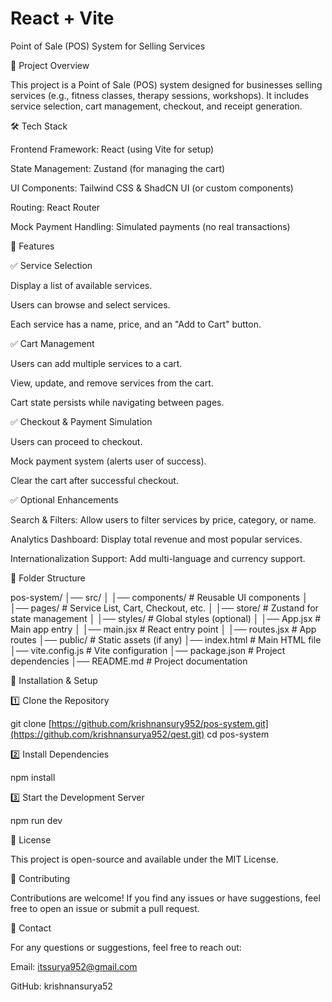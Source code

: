 # React + Vite

Point of Sale (POS) System for Selling Services

📌 Project Overview

This project is a Point of Sale (POS) system designed for businesses selling services (e.g., fitness classes, therapy sessions, workshops). It includes service selection, cart management, checkout, and receipt generation.

🛠️ Tech Stack

Frontend Framework: React (using Vite for setup)

State Management: Zustand (for managing the cart)

UI Components: Tailwind CSS & ShadCN UI (or custom components)

Routing: React Router

Mock Payment Handling: Simulated payments (no real transactions)

🔹 Features

✅ Service Selection

Display a list of available services.

Users can browse and select services.

Each service has a name, price, and an "Add to Cart" button.

✅ Cart Management

Users can add multiple services to a cart.

View, update, and remove services from the cart.

Cart state persists while navigating between pages.

✅ Checkout & Payment Simulation

Users can proceed to checkout.

Mock payment system (alerts user of success).

Clear the cart after successful checkout.

✅ Optional Enhancements

Search & Filters: Allow users to filter services by price, category, or name.

Analytics Dashboard: Display total revenue and most popular services.

Internationalization Support: Add multi-language and currency support.

📂 Folder Structure

pos-system/
│── src/
│   │── components/         # Reusable UI components
│   │── pages/              # Service List, Cart, Checkout, etc.
│   │── store/              # Zustand for state management
│   │── styles/             # Global styles (optional)
│   │── App.jsx             # Main app entry
│   │── main.jsx            # React entry point
│   │── routes.jsx          # App routes
│── public/                 # Static assets (if any)
│── index.html              # Main HTML file
│── vite.config.js          # Vite configuration
│── package.json            # Project dependencies
│── README.md               # Project documentation

🚀 Installation & Setup

1️⃣ Clone the Repository

git clone [https://github.com/krishnansury952/pos-system.git](https://github.com/krishnansurya952/qest.git)
cd pos-system

2️⃣ Install Dependencies

npm install

3️⃣ Start the Development Server

npm run dev

📜 License

This project is open-source and available under the MIT License.

🙌 Contributing

Contributions are welcome! If you find any issues or have suggestions, feel free to open an issue or submit a pull request.

📧 Contact

For any questions or suggestions, feel free to reach out:

Email: itssurya952@gmail.com

GitHub: krishnansurya52
